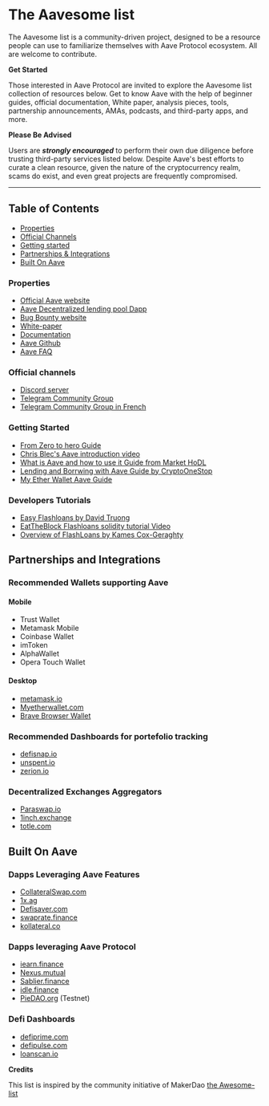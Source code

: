 # The Aavesome list

The Aavesome list is a community-driven project, designed to be a resource people can use to familiarize themselves with Aave Protocol ecosystem. All are welcome to contribute.

**Get Started**

Those interested in Aave Protocol are invited to explore the Aavesome list collection of resources below. Get to know Aave with the help of beginner guides, official documentation, White paper, analysis pieces, tools, partnership announcements, AMAs, podcasts, and third-party apps, and more.

**Please Be Advised**

Users are ***strongly encouraged*** to perform their own due diligence before trusting third-party services listed below. Despite Aave's best efforts to curate a clean resource, given the nature of the cryptocurrency realm, scams do exist, and even great projects are frequently compromised.

---

## Table of Contents

- [Properties](#properties)
- [Official Channels](#Official-Channels)
- [Getting started](#Getting-Started)
- [Partnerships & Integrations](#partnerships-and-integrations)
- [Built On Aave](#Built-On-Aave)

### Properties

- [Official Aave website](https://aave.com/)
- [Aave Decentralized lending pool Dapp](https://app.aave.com)
- [Bug Bounty website](https://aave.com/bug-bounty)
- [White-paper](https://github.com/aave/aave-protocol/blob/master/docs/Aave_Protocol_Whitepaper_v1_0.pdf)
- [Documentation](https://developers.aave.com/)
- [Aave Github](https://github.com/aave/)
- [Aave FAQ](https://app.aave.com/faq)

### Official channels
- [Discord server](https://discord.gg/36sR272)
- [Telegram Community Group](https://t.me/Aavesome)
- [Telegram Community Group in French](https://t.me/ETHLend_FR)

### Getting Started

- [From Zero to hero Guide](https://medium.com/aave/zero-to-hero-guide-2-0-dadce0f3e834)
- [Chris Blec's Aave introduction video](https://youtu.be/BiseNyNpniE)
- [What is Aave and how to use it Guide from Market HoDL](https://www.markethodl.com/blog/what-is-aave-protocol-and-how-to-use-it)
- [Lending and Borrwing with Aave Guide by CryptoOneStop](https://www.youtube.com/watch?v=7PEV6xYgtpY)
- [My Ether Wallet Aave Guide](https://www.youtube.com/watch?v=sBzoUW83QTQ)


### Developers Tutorials

- [Easy Flashloans by David Truong](https://github.com/mrdavey/ez-flashloan)
- [EatTheBlock Flashloans solidity tutorial Video](https://youtu.be/03jO9vbrXvY)
- [Overview of FlashLoans by Kames Cox-Geraghty](https://www.youtube.com/watch?v=r5zxdQQ4bK0)

## Partnerships and Integrations

### Recommended Wallets supporting Aave

#### Mobile
- Trust Wallet
- Metamask Mobile
- Coinbase Wallet
- imToken
- AlphaWallet
- Opera Touch Wallet

#### Desktop
- [metamask.io](metamask.io)
- [Myetherwallet.com](Myetherwallet.com)
- [Brave Browser Wallet](brave.com)

### Recommended Dashboards for portefolio tracking

- [defisnap.io](defisnap.io)
- [unspent.io](unspent.io)
- [zerion.io](zerion.io)

### Decentralized Exchanges Aggregators

- [Paraswap.io](Paraswap.io)
- [1inch.exchange](1inch.exchange)
- [totle.com](totle.com)

## Built On Aave

### Dapps Leveraging Aave Features

- [CollateralSwap.com](CollateralSwap.com)
- [1x.ag](1x.ag)
- [Defisaver.com](DefiSaver.com)
- [swaprate.finance](https://swaprate.finance)
- [kollateral.co](kollateral.co)

### Dapps leveraging Aave Protocol

- [iearn.finance](iearn.finance)
- [Nexus.mutual](Nexus.mutual)
- [Sablier.finance](Sablier.finance)
- [idle.finance](idle.finance)
- [PieDAO.org](PieDao.org) (Testnet)

### Defi Dashboards
- [defiprime.com](https://defiprime.com/defi-rates)
- [defipulse.com](https://defipulse.com/)
- [loanscan.io](loanscan.io)


**Credits**

This list is inspired by the community initiative of MakerDao [the Awesome-list](https://github.com/makerdao/awesome-makerdao)

